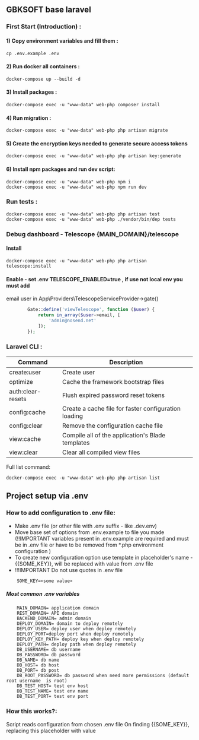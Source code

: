 
## GBKSOFT base laravel

### First Start (Introduction) : 

#### 1) Copy environment variables and fill them :
  ```shell script
cp .env.example .env
```

#### 2) Run docker all containers :
  ```shell script
 docker-compose up --build -d
 ```

#### 3) Install packages :
  ```shell script
docker-compose exec -u "www-data" web-php composer install
  ``` 
#### 4) Run migration :
  ```shell script
docker-compose exec -u "www-data" web-php php artisan migrate

  ``` 
#### 5) Create the encryption keys needed to generate secure access tokens

  ```shell script 
 docker-compose exec -u "www-data" web-php php artisan key:generate
  ``` 
#### 6) Install npm packages and run dev script:
```shell script
docker-compose exec -u "www-data" web-php npm i
docker-compose exec -u "www-data" web-php npm run dev
``` 
### Run tests : 

```shell script
docker-compose exec -u "www-data" web-php php artisan test
docker-compose exec -u "www-data" web-php ./vendor/bin/dep tests
```

### Debug dashboard  - Telescope  {MAIN_DOMAIN}/telescope

#### Install
 ```shell script
 docker-compose exec -u "www-data" web-php php artisan telescope:install
 ```
#### Enable  - set .env  TELESCOPE_ENABLED=true , if use not local env you must add
 email user in App\Providers\TelescopeServiceProvider->gate()
 ```php
         Gate::define('viewTelescope', function ($user) {
             return in_array($user->email, [
                 'admin@nosend.net'
             ]);
         });
 ```       

### Laravel CLI :

| Command | Description |
| --- | --- |
| create:user | Create user  |
| optimize | Cache the framework bootstrap files |
| auth:clear-resets | Flush expired password reset tokens |
| config:cache | Create a cache file for faster configuration loading |
| config:clear | Remove the configuration cache file |
| view:cache | Compile all of the application's Blade templates|
| view:clear | Clear all compiled view files|

Full list command:
```shell script
docker-compose exec -u "www-data" web-php php artisan list
```

Project setup via .env
-------------------

### How to add configuration to .env file:
* Make .env file (or other file with .env suffix - like .dev.env)
* Move base set of options from .env.example to file you made (!!IMPORTANT variables present in .env.example are required and must be in .env file or have to be removed from *.php environment configuration )
* To create new configuration option use template in placeholder's name - {{SOME_KEY}}, will be replaced with value from .env file
* !!!IMPORTANT Do not use quotes in .env file
```
    SOME_KEY=<some value>
```
##### Most common .env variables
```
    MAIN_DOMAIN= application domain
    REST_DOMAIN= API domain
    BACKEND_DOMAIN= admin domain
    DEPLOY_DOMAIN= domain to deploy remotely 
    DEPLOY_USER= deploy user when deploy remotely
    DEPLOY_PORT=deploy port when deploy remotely
    DEPLOY_KEY_PATH= deploy key when deploy remotely
    DEPLOY_PATH= deploy path when deploy remotely
    DB_USERNAME= db username
    DB_PASSWORD= db password
    DB_NAME= db name
    DB_HOST= db host
    DB_PORT= db post
    DB_ROOT_PASSWORD= db password when need more permissions (default root username  is root)
    DB_TEST_HOST= test env host
    DB_TEST_NAME= test env name
    DB_TEST_PORT= test env port

```


### How this works?:
 Script reads configuration from chosen .env file
 On finding {{SOME_KEY}}, replacing this placeholder with value
 
